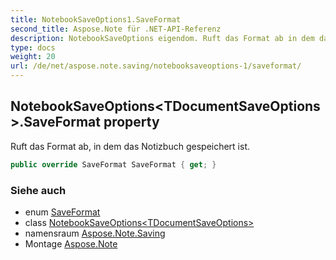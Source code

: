 ```yaml
---
title: NotebookSaveOptions1.SaveFormat
second_title: Aspose.Note für .NET-API-Referenz
description: NotebookSaveOptions eigendom. Ruft das Format ab in dem das Notizbuch gespeichert ist.
type: docs
weight: 20
url: /de/net/aspose.note.saving/notebooksaveoptions-1/saveformat/
---
```

## NotebookSaveOptions&lt;TDocumentSaveOptions&gt;.SaveFormat property

Ruft das Format ab, in dem das Notizbuch gespeichert ist.

```csharp
public override SaveFormat SaveFormat { get; }
```

### Siehe auch

* enum [SaveFormat](../../../aspose.note/saveformat/)
* class [NotebookSaveOptions&lt;TDocumentSaveOptions&gt;](../)
* namensraum [Aspose.Note.Saving](../../notebooksaveoptions-1/)
* Montage [Aspose.Note](../../../)


